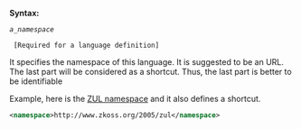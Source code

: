 **Syntax:**

<namespace>*`a_namespace`*</namespace>

` [Required for a language definition]`

It specifies the namespace of this language. It is suggested to be an
URL. The last part will be considered as a shortcut. Thus, the last part
is better to be identifiable

Example, here is the [ZUL
namespace](ZUML_Reference/ZUML/Languages/ZUL) and it also
defines a shortcut.

``` xml
<namespace>http://www.zkoss.org/2005/zul</namespace>
```


